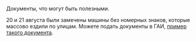 Документы, что могут быть полезными.

20 и 21 августа были замечены машины без номерных знаков, которые массово ездили по улицам. Можете подать документы в ГАИ, [пример такого документа](./law/traffic_police_2020-08-21.md).

